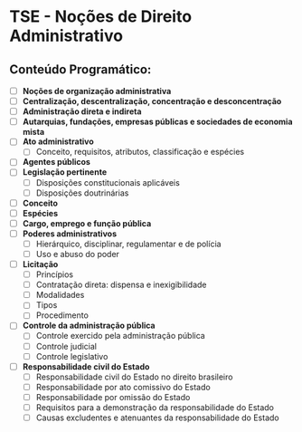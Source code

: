 # TSE - Noções de Direito Administrativo

## Conteúdo Programático:

- [ ] **Noções de organização administrativa**
- [ ] **Centralização, descentralização, concentração e desconcentração**
- [ ] **Administração direta e indireta**
- [ ] **Autarquias, fundações, empresas públicas e sociedades de economia mista**
- [ ] **Ato administrativo**
    * [ ] Conceito, requisitos, atributos, classificação e espécies
- [ ] **Agentes públicos**
- [ ] **Legislação pertinente**
    * [ ] Disposições constitucionais aplicáveis
    * [ ] Disposições doutrinárias
- [ ] **Conceito**
- [ ] **Espécies**
- [ ] **Cargo, emprego e função pública**
- [ ] **Poderes administrativos**
    * [ ] Hierárquico, disciplinar, regulamentar e de polícia
    * [ ] Uso e abuso do poder
- [ ] **Licitação**
    * [ ] Princípios
    * [ ] Contratação direta: dispensa e inexigibilidade
    * [ ] Modalidades
    * [ ] Tipos
    * [ ] Procedimento
- [ ] **Controle da administração pública**
    * [ ] Controle exercido pela administração pública
    * [ ] Controle judicial
    * [ ] Controle legislativo
- [ ] **Responsabilidade civil do Estado**
    * [ ] Responsabilidade civil do Estado no direito brasileiro
    * [ ] Responsabilidade por ato comissivo do Estado
    * [ ] Responsabilidade por omissão do Estado
    * [ ] Requisitos para a demonstração da responsabilidade do Estado
    * [ ] Causas excludentes e atenuantes da responsabilidade do Estado

